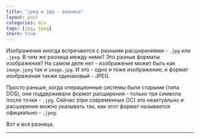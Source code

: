 ```yaml
---
title: "jpeg и jpg - разница"
layout: post
categories: mix
tags: [jpg, jpeg]
share: true
---
```


Изображения иногда встречаются с разными расширениями - `.jpg` или `.jpeg`. В чем же разница между ними? Это разные форматы изображения?
На самом деле нет - изображение может быть как `image.jpeg` так и `image.jpg`. И это - одно и тоже изображение; и формат изображения также одинаковый - JPEG.

Просто раньше, когда операционные системы были старыми (типа DOS), они поддерживали формат расширения - только три символа после точки - `.jpg`.
Сейчас (при современных ОС) это неактуально и расширение можно указывать так, как этот формат называется официально - `.jpeg`.

Вот и вся разница.

---
